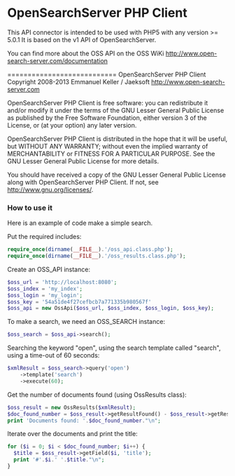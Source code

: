OpenSearchServer PHP Client
===========================

This API connector is intended to be used with PHP5 with any version >= 5.0.1
It is based on the v1 API of OpenSearchServer.

You can find more about the OSS API on the OSS WiKi
http://www.open-search-server.com/documentation

===========================
OpenSearchServer PHP Client
Copyright 2008-2013 Emmanuel Keller / Jaeksoft
http://www.open-search-server.com

OpenSearchServer PHP Client is free software: you can redistribute it and/or
modify it under the terms of the GNU Lesser General Public License as published by
the Free Software Foundation, either version 3 of the License, or
(at your option) any later version.
 
OpenSearchServer PHP Client is distributed in the hope that it will be useful,
but WITHOUT ANY WARRANTY; without even the implied warranty of
MERCHANTABILITY or FITNESS FOR A PARTICULAR PURPOSE.  See the
GNU Lesser General Public License for more details.
 
You should have received a copy of the GNU Lesser General Public License
along with OpenSearchServer PHP Client.
If not, see <http://www.gnu.org/licenses/>.

### How to use it

Here is an example of code make a simple search.

Put the required includes:
```php 
require_once(dirname(__FILE__).'/oss_api.class.php');
require_once(dirname(__FILE__).'/oss_results.class.php');
```

Create an OSS_API instance:
```php
$oss_url = 'http://localhost:8080';
$oss_index = 'my_index';
$oss_login = 'my_login';
$oss_key = '54a51de4f27cefbcb7a771335b980567f'
$oss_api = new OssApi($oss_url, $oss_index, $oss_login, $oss_key);
```

To make a search, we need an OSS_SEARCH instance:
```php
$oss_search = $oss_api->search();
```

Searching the keyword "open", using the search template called "search", using a time-out of 60 seconds:
```php
$xmlResult = $oss_search->query('open')
    ->template('search')
    ->execute(60);
```

Get the number of documents found (using OssResults class):
```php
$oss_result = new OssResults($xmlResult);
$doc_found_number = $oss_result->getResultFound() - $oss_result->getResultCollapsedCount();
print 'Documents found: '.$doc_found_number."\n";
```

Iterate over the documents and print the title:
```php
for ($i = 0; $i < $doc_found_number; $i++) {
  $title = $oss_result->getField($i, 'title');
  print '#'.$i.' '.$title."\n";
}
```
